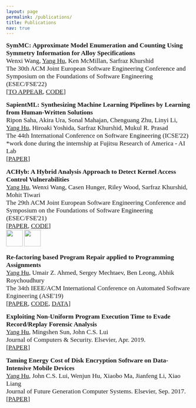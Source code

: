 ```yaml
---
layout: page
permalink: /publications/
title: Publications
nav: true
---
```

<span style="font-family:Consolas; font-size:1.25em; font-weight:bold;">SymMC: Approximate Model Enumeration and Counting Using Symmetry Information for Alloy Specifications</span><br/>
<span style="font-family:Consolas; font-size:1.25em;"> Wenxi Wang, <u>Yang Hu</u>, Ken McMillan, Sarfraz Khurshid</span><br/>
<span style="font-family:Consolas; font-size:1.25em;">The 30th ACM Joint European Software Engineering Conference and Symposium on the Foundations of Software Engineering (ESEC/FSE'22)</span><br/>
<span style="font-family:Consolas; font-size:1.25em;">\[[TO APPEAR](https://2022.esec-fse.org/track/fse-2022-research-papers#event-overview), [CODE](https://github.com/wenxiwang/SymMC-Tool)\]</span><br/>

<span style="font-family:Consolas; font-size:1.25em; font-weight:bold;">SapientML: Synthesizing Machine Learning Pipelines by Learning
from Human-Written Solutions</span><br/>
<span style="font-family:Consolas; font-size:1.25em;"> Ripon Saha, Akira Ura, Sonal Mahajan, Chenguang Zhu, Linyi Li, <u>Yang Hu</u>, Hiroaki Yoshida, Sarfraz Khurshid, Mukul R. Prasad</span><br/>
<span style="font-family:Consolas; font-size:1.25em;">The 44th International Conference on Software Engineering (ICSE'22)</span><br/>
<span style="font-family:Consolas; font-size:1.25em;">\*work done during the internship at Fujitsu Research of America - AI Lab </span><br/>
<span style="font-family:Consolas; font-size:1.25em;">\[[PAPER](https://arxiv.org/pdf/2202.10451.pdf)\]</span><br/>

<span style="font-family:Consolas; font-size:1.25em; font-weight:bold;">ACHyb: A Hybrid Analysis Approach to Detect Kernel Access Control Vulnerabilities</span><br/>
<span style="font-family:Consolas; font-size:1.25em;"> <u>Yang Hu</u>, Wenxi Wang, Casen Hunger, Riley Wood, Sarfraz Khurshid, Mohit Tiwari</span><br/>
<span style="font-family:Consolas; font-size:1.25em;">The 29th ACM Joint European Software Engineering Conference and Symposium on the Foundations of Software Engineering (ESEC/FSE'21)</span><br/>
<span style="font-family:Consolas; font-size:1.25em;">\[[PAPER](https://dl.acm.org/doi/abs/10.1145/3468264.3468627), [CODE](https://github.com/githubhuyang/achyb)\]</span><br/>
<span style="font-family:Consolas; font-size:1.25em;"><image src="https://www.acm.org/binaries/content/gallery/acm/publications/artifact-review-v1_1-badges/artifacts_available_v1_1.png" style="width:45px;height:45px;"/> <image src="https://www.acm.org/binaries/content/gallery/acm/publications/artifact-review-v1_1-badges/artifacts_evaluated_reusable_v1_1.png" style="width:45px;height:45px;"/></span>

<span style="font-family:Consolas; font-size:1.25em; font-weight:bold;">Re-factoring based Program Repair applied to Programming Assignments</span><br/>
<span style="font-family:Consolas; font-size:1.25em;"> <u>Yang Hu</u>, Umair Z. Ahmed, Sergey Mechtaev, Ben Leong, Abhik Roychoudhury</span><br/>
<span style="font-family:Consolas; font-size:1.25em;">The 34th IEEE/ACM International Conference on Automated Software Engineering (ASE'19)</span><br/>
<span style="font-family:Consolas; font-size:1.25em;">\[[PAPER](https://ieeexplore.ieee.org/abstract/document/8952522), [CODE](https://github.com/githubhuyang/refactory), [DATA](https://github.com/githubhuyang/refactory#publication)\]</span>

<span style="font-family:Consolas; font-size:1.25em; font-weight:bold;">Exploiting Non-Uniform Program Execution Time to Evade Record/Replay Forensic Analysis</span><br/>
<span style="font-family:Consolas; font-size:1.25em;"> <u>Yang Hu</u>, Mingshen Sun, John C.S. Lui</span><br/>
<span style="font-family:Consolas; font-size:1.25em;">Journal of Computers & Security. Elsevier, Apr. 2019.</span><br/>
<span style="font-family:Consolas; font-size:1.25em;">\[[PAPER](https://www.sciencedirect.com/science/article/pii/S0167404819300938)\]</span>

<span style="font-family:Consolas; font-size:1.25em; font-weight:bold;">Taming Energy Cost of Disk Encryption Software on Data-Intensive Mobile Devices</span><br/>
<span style="font-family:Consolas; font-size:1.25em;"> <u>Yang Hu</u>, John C.S. Lui, Wenjun Hu, Xiaobo Ma, Jianfeng Li, Xiao Liang</span><br/>
<span style="font-family:Consolas; font-size:1.25em;">Journal of Future Generation Computer Systems. Elsevier, Sep. 2017.</span><br/>
<span style="font-family:Consolas; font-size:1.25em;">\[[PAPER](https://www.sciencedirect.com/science/article/pii/S0167739X17320113)\]</span>
